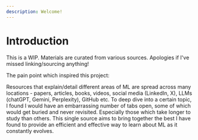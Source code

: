 ```yaml
---
description: Welcome!
---
```


# Introduction

This is a WIP. Materials are curated from various sources. Apologies if I've missed linking/sourcing anything!&#x20;



The pain point which inspired this project:&#x20;

Resources that explain/detail different areas of ML are spread across many locations - papers, articles, books, videos, social media (LinkedIn, X), LLMs (chatGPT, Gemini, Perplexity), GitHub etc. To deep dive into a certain topic, I found I would have an embarrassing number of tabs open, some of which would get buried and never revisited. Especially those which take longer to study than others. This single source aims to bring together the best I have found to provide an efficient and effective way to learn about ML as it constantly evolves.
